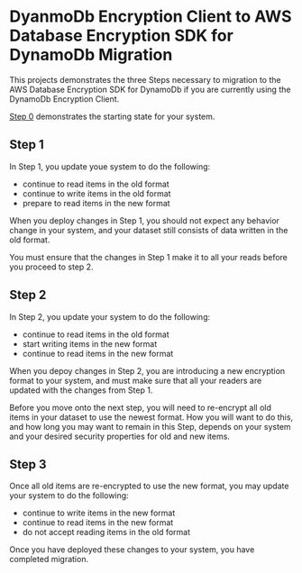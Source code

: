 # DyanmoDb Encryption Client to AWS Database Encryption SDK for DynamoDb Migration

This projects demonstrates the three Steps necessary to migration to the AWS Database Encryption SDK for DynamoDb
if you are currently using the DynamoDb Encryption Client.

[Step 0](../DDBEC/README.md) demonstrates the starting state for your system.

## Step 1

In Step 1, you update youe system to do the following:

- continue to read items in the old format
- continue to write items in the old format
- prepare to read items in the new format

When you deploy changes in Step 1, you should not expect any behavior change in your system,
and your dataset still consists of data written in the old format.

You must ensure that the changes in Step 1 make it to all your reads before you proceed to step 2.

## Step 2

In Step 2, you update your system to do the following:

- continue to read items in the old format
- start writing items in the new format
- continue to read items in the new format

When you depoy changes in Step 2, you are introducing a new encryption format to your system,
and must make sure that all your readers are updated with the changes from Step 1.

Before you move onto the next step, you will need to re-encrypt all old items in your dataset
to use the newest format. How you will want to do this, and how long you may want to remain in this Step,
depends on your system and your desired security properties for old and new items.

## Step 3

Once all old items are re-encrypted to use the new format,
you may update your system to do the following:

- continue to write items in the new format
- continue to read items in the new format
- do not accept reading items in the old format

Once you have deployed these changes to your system, you have completed migration.
